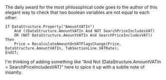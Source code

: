 ﻿The daily award for the most philosophical code goes to the author of this elegant way to check that two boolean variables are not equal to each other:

    If DataStructure.Property("AmountVATIn")
        And ((DataStructure.AmountVATIn And NOT SearchPriceIncludesVAT)
        OR (NOT DataStructure.AmountVATIn And SearchPriceIncludesVAT)) Then    
        Price = RecalculateAmountOnVATFlagsChange(Price, DataStructure.AmountVATIn, TabSectionLine.VATRate);
    EndIf;

I'm thinking of adding something like “And Not (DataStructure.AmountVATIn = SearchPriceIncludesVAT)” here to spice it up with a subtle note of insanity.